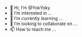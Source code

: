 - 👋 Hi, I’m @YokYoky
- 👀 I’m interested in ...
- 🌱 I’m currently learning ...
- 💞️ I’m looking to collaborate on ...
- 📫 How to reach me ...

<!---
YokYoky/YokYoky is a ✨ special ✨ repository because its `README.md` (this file) appears on your GitHub profile.
You can click the Preview link to take a look at your changes.
--->
